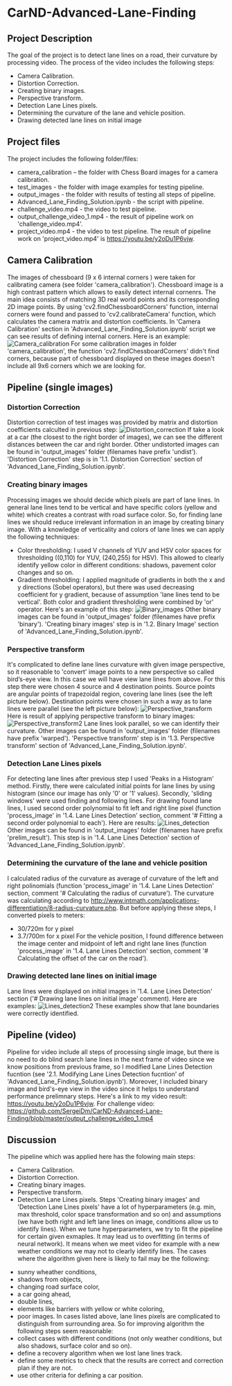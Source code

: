 # CarND-Advanced-Lane-Finding
## Project Description
The goal of the project is to detect lane lines on a road, their curvature by processing video. The process of the video includes the following steps:
- Camera Calibration.
- Distortion Correction.
- Creating binary images.
- Perspective transform.
- Detection Lane Lines pixels.
- Determining the curvature of the lane and vehicle position.
- Drawing detected lane lines on initial image

## Project files
The project includes the following folder/files:
- camera_calibration – the folder with Chess Board images for a camera calibration.
- test_images - the folder with image examples for testing pipeline.
- output_images - the folder with results of testing all steps of pipeline.
- Advanced_Lane_Finding_Solution.ipynb - the script with pipeline.
- challenge_video.mp4 - the video to test pipeline.
- output_challenge_video_1.mp4 - the result of pipeline work on 'challenge_video.mp4'.
- project_video.mp4 - the video to test pipeline.
The result of pipeline work on 'project_video.mp4' is https://youtu.be/y2oDu1P6vjw.

## Camera Calibration
The images of chessboard (9 x 6 internal corners ) were taken for calibrating camera (see folder 'camera_calibration'). Chessboard image is a high contrast pattern which allows to easily detect internal cornenrs. The main idea consists of matching 3D real world points and its corresponding 2D image points. By using 'cv2.findChessboardCorners' function, internal corners were found and passed to 'cv2.calibrateCamera' function, which calculates the camera matrix and distortion coefficients.
In 'Camera Сalibration' section in 'Advanced_Lane_Finding_Solution.ipynb' script we can see results of defining internal corners. Here is an example:
![Camera_calibration](https://github.com/SergeiDm/CarND-Advanced-Lane-Finding/blob/master/output_images/Camera_calibration.png)
For some calibration images in folder 'camera_calibration', the function 'cv2.findChessboardCorners' didn't find corners, because part of chessboard displayed on these images doesn't include all 9x6 corners which we are looking for.

## Pipeline (single images)
### Distortion Correction
Distortion correction of test images was provided by matrix and distortion coefficients calculted in previous step:
![Distortion_correction](https://github.com/SergeiDm/CarND-Advanced-Lane-Finding/blob/master/output_images/Distortion_correction.png)
If take a look at a car (the closest to the right border of images), we can see the different distances between the car and right border.
Other undistorted images can be found in 'output_images' folder (filenames have prefix 'undist').
'Distortion Correction' step is in '1.1. Distortion Correction' section of 'Advanced_Lane_Finding_Solution.ipynb'.

### Creating binary images
Processing images we should decide which pixels are part of lane lines. In general lane lines tend to be vertical and have specific colors (yellow and white) which creates a contrast with road surface color. So, for finding lane lines we should reduce irrelevant information in an image by creating binary image. With a knowledge of verticality and colors of lane lines we can apply the following techniques:
- Color thresholding: I used V channels of YUV and HSV color spaces for thresholding ((0,110) for YUV, (240,255) for HSV). This allowed to clearly identify yellow color in different conditions: shadows, pavement color changes and so on.
- Gradient thresholding: I applied magnitude of gradients in both the x and y directions (Sobel operators), but there was used decreasing coefficient for y gradient, because of assumption 'lane lines tend to be vertical'.
Both color and gradient thresholding were combined by 'or' operator. 
Here's an example of this step:
![Binary_images](https://github.com/SergeiDm/CarND-Advanced-Lane-Finding/blob/master/output_images/Binary_images.png)
Other binary images can be found in 'output_images' folder (filenames have prefix 'binary').
'Creating binary images' step is in '1.2. Binary Image' section of 'Advanced_Lane_Finding_Solution.ipynb'.

### Perspective transform
It's complicated to define lane lines curvature with given image perspective, so it reasonable to 'convert' image points to a new perspective so called bird’s-eye view. In this case we will have view lane lines from above.
For this step there were chosen 4 source and 4 destination points. Source points are angular points of trapezoidal region, covering lane lines (see the left picture below). Destination points were chosen in such a way as to lane lines were parallel (see the left picture below):
![Perspective_transform](https://github.com/SergeiDm/CarND-Advanced-Lane-Finding/blob/master/output_images/Perspective_transform.png)
Here is result of applying perspective transform to binary images:
![Perspective_transform2](https://github.com/SergeiDm/CarND-Advanced-Lane-Finding/blob/master/output_images/Perspective_transform2.png)
Lane lines look parallel, so we can identify their curvature.
Other images can be found in 'output_images' folder (filenames have prefix 'warped').
'Perspective transform' step is in '1.3. Perspective transform' section of 'Advanced_Lane_Finding_Solution.ipynb'.

### Detection Lane Lines pixels
For detecting lane lines after previous step I used 'Peaks in a Histogram' method. Firstly, there were calculated initial points for lane lines by using histogram (since our image has only '0' or '1' values). Secondly, 'sliding windows' were used finding and following lines.
For drawing found lane lines, I used second order polynomial to fit left and right line pixel (function 'process_image' in '1.4. Lane Lines Detection' section, comment '# Fitting a second order polynomial to each').
Here are results:
![Lines_detection](https://github.com/SergeiDm/CarND-Advanced-Lane-Finding/blob/master/output_images/Lines_detection.png)
Other images can be found in 'output_images' folder (filenames have prefix 'prelim_result').
This step is in '1.4. Lane Lines Detection' section of 'Advanced_Lane_Finding_Solution.ipynb'.

### Determining the curvature of the lane and vehicle position
I calculated radius of the curvature as average of curvature of the left and right polinomials (function 'process_image' in '1.4. Lane Lines Detection' section, comment '# Calculating the radius of curvature'). The curvature was calculating according to http://www.intmath.com/applications-differentiation/8-radius-curvature.php. But before applying these steps, I converted pixels to meters:
- 30/720m for y pixel
- 3.7/700m for x pixel
For the vehicle position, I found difference between the image center and midpoint of left and right lane lines (function 'process_image' in '1.4. Lane Lines Detection' section, comment '# Calculating the offset of the car on the road').

### Drawing detected lane lines on initial image
Lane lines were displayed on initial images in '1.4. Lane Lines Detection' section ('# Drawing lane lines on initial image' comment). Here are examples:
![Lines_detection2](https://github.com/SergeiDm/CarND-Advanced-Lane-Finding/blob/master/output_images/Lines_detection2.png)
These examples show that lane boundaries were correctly identified.

## Pipeline (video)
Pipeline for video include all steps of processing single image, but there is no need to do blind search lane lines in the next frame of video since we know positions from previous frame, so I modified Lane Lines Detection fucntion (see '2.1. Modifying Lane Lines Detection fucntion' of 'Advanced_Lane_Finding_Solution.ipynb').
Moreover, I included binary image and bird's-eye view in the video since it helps to understand performance prelimnary steps.
Here's a link to my video result: https://youtu.be/y2oDu1P6vjw. For challenge video: https://github.com/SergeiDm/CarND-Advanced-Lane-Finding/blob/master/output_challenge_video_1.mp4

## Discussion
The pipeline which was applied here has the folowing main steps:
- Camera Calibration.
- Distortion Correction.
- Creating binary images.
- Perspective transform.
- Detection Lane Lines pixels.
Steps 'Creating binary images' and 'Detection Lane Lines pixels' have a lot of hyperparameters (e.g. min, max threshold, color space transformation and so on) and assumptions (we have both right and left lane lines on image, conditions allow us to identify lines). When we tune hyperparameters, we try to fit the pipeline for certain given exmaples. It may lead us to overfitting (in terms of neural network). It means when we meet video for example with a new weather conditions we may not to clearly identify lines.
The cases where the algorithm given here is likely to fail may be the following:
* sunny wheather conditions,
* shadows from objects,
* changing road surface color,
* a car going ahead,
* double lines,
* elements like barriers with yellow or white coloring,
* poor images.
In cases listed above, lane lines pixels are complicated to distinguish from surrounding area. So for improving algorithm the following steps seem reasonable:
* collect cases with different conditions (not only weather conditions, but also shadows, surface color and so on).
* define a recovery algorithm when we lost lane lines track.
* define some metrics to check that the results are correct and correction plan if they are not.
* use other criteria for defining a car position.
